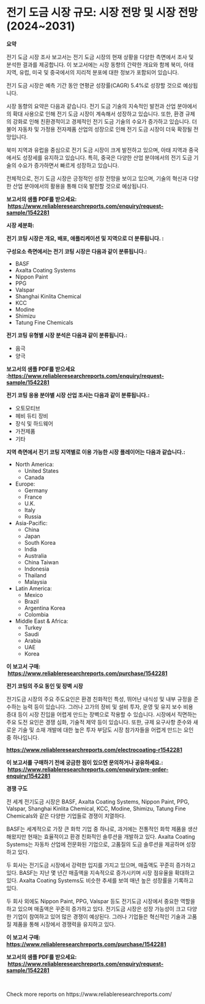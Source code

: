 <p><h1>전기 도금 시장 규모: 시장 전망 및 시장 전망 (2024~2031)</h1></p><p><strong>요약</strong></p>
<p><p>전기 도금 시장 조사 보고서는 전기 도금 시장의 현재 상황을 다양한 측면에서 조사 및 분석한 결과를 제공합니다. 이 보고서에는 시장 동향의 간략한 개요와 함께 북미, 아태 지역, 유럽, 미국 및 중국에서의 지리적 분포에 대한 정보가 포함되어 있습니다. </p><p>전기 도금 시장은 예측 기간 동안 연평균 성장률(CAGR) 5.4%로 성장할 것으로 예상됩니다.</p><p>시장 동향의 요약은 다음과 같습니다. 전기 도금 기술의 지속적인 발전과 산업 분야에서의 확대 사용으로 인해 전기 도금 시장이 계속해서 성장하고 있습니다. 또한, 환경 규제의 강화로 인해 친환경적이고 경제적인 전기 도금 기술의 수요가 증가하고 있습니다. 더불어 자동차 및 가정용 전자제품 산업의 성장으로 인해 전기 도금 시장이 더욱 확장될 전망입니다.</p><p>북미 지역과 유럽을 중심으로 전기 도금 시장이 크게 발전하고 있으며, 아태 지역과 중국에서도 성장세를 유지하고 있습니다. 특히, 중국은 다양한 산업 분야에서의 전기 도금 기술의 수요가 증가하면서 빠르게 성장하고 있습니다.</p><p>전체적으로, 전기 도금 시장은 긍정적인 성장 전망을 보이고 있으며, 기술의 혁신과 다양한 산업 분야에서의 활용을 통해 더욱 발전할 것으로 예상됩니다.</p></p>
<p><strong>보고서의 샘플 PDF를 받으세요: &nbsp;<a href="https://www.reliableresearchreports.com/enquiry/request-sample/1542281">https://www.reliableresearchreports.com/enquiry/request-sample/1542281</a></strong></p>
<p><strong>시장 세분화:</strong></p>
<p><strong> 전기 코팅 시장은 개요, 배포, 애플리케이션 및 지역으로 더 분류됩니다. :</strong></p>
<p><strong>구성요소 측면에서는 전기 코팅 시장은 다음과 같이 분류됩니다.:</strong></p>
<p><ul><li>BASF</li><li>Axalta Coating Systems</li><li>Nippon Paint</li><li>PPG</li><li>Valspar</li><li>Shanghai Kinlita Chemical</li><li>KCC</li><li>Modine</li><li>Shimizu</li><li>Tatung Fine Chemicals</li></ul></p>
<p><strong> 전기 코팅 유형별 시장 분석은 다음과 같이 분류됩니다.:</strong></p>
<p><ul><li>음극</li><li>양극</li></ul></p>
<p><strong>보고서의 샘플 PDF를 받으세요 :<a href="https://www.reliableresearchreports.com/enquiry/request-sample/1542281">https://www.reliableresearchreports.com/enquiry/request-sample/1542281</a></strong></p>
<p><strong> 전기 코팅 응용 분야별 시장 산업 조사는 다음과 같이 분류됩니다.:</strong></p>
<p><ul><li>오토모티브</li><li>헤비 듀티 장비</li><li>장식 및 하드웨어</li><li>가전제품</li><li>기타</li></ul></p>
<p><strong>지역 측면에서 전기 코팅 지역별로 이용 가능한 시장 플레이어는 다음과 같습니다.:</strong></p>
<p><ul>
    <li>
        North America:
        <ul>
            <li>United States</li>
            <li>Canada</li>
        </ul>
    </li>
    <li>
        Europe:
        <ul>
            <li>Germany</li>
            <li>France</li>
            <li>U.K.</li>
            <li>Italy</li>
            <li>Russia</li>
        </ul>
    </li>
    <li>
        Asia-Pacific:
        <ul>
            <li>China</li>
            <li>Japan</li>
            <li>South Korea</li>
            <li>India</li>
            <li>Australia</li>
            <li>China Taiwan</li>
            <li>Indonesia</li>
            <li>Thailand</li>
            <li>Malaysia</li>
        </ul>
    </li>
    <li>
        Latin America:
        <ul>
            <li>Mexico</li>
            <li>Brazil</li>
            <li>Argentina Korea</li>
            <li>Colombia</li>
        </ul>
    </li>
    <li>
        Middle East & Africa:
        <ul>
            <li>Turkey</li>
            <li>Saudi</li>
            <li>Arabia</li>
            <li>UAE</li>
            <li>Korea</li>
        </ul>
    </li>
    </ul></p>
<p><strong>이 보고서 구매: &nbsp;<a href="https://www.reliableresearchreports.com/purchase/1542281">https://www.reliableresearchreports.com/purchase/1542281</a></strong></p>
<p><strong>전기 코팅의 주요 동인 및 장벽 시장</strong></p>
<p><p>전기도금 시장의 주요 주도요인은 환경 친화적인 특성, 뛰어난 내식성 및 내부 규정을 준수하는 능력 등이 있습니다. 그러나 고가의 장비 및 설비 투자, 운영 및 유지 보수 비용 증대 등이 시장 진입을 어렵게 만드는 장벽으로 작용할 수 있습니다. 시장에서 직면하는 주요 도전 요인은 경쟁 심화, 기술적 제약 등이 있습니다. 또한, 규제 요구사항 준수와 새로운 기술 및 소재 개발에 대한 높은 투자 부담도 시장 참가자들을 어렵게 만드는 요인 중 하나입니다.</p></p>
<p><strong><a href="https://www.reliableresearchreports.com/electrocoating-r1542281">https://www.reliableresearchreports.com/electrocoating-r1542281</a></strong></p>
<p><strong>이 보고서를 구매하기 전에 궁금한 점이 있으면 문의하거나 공유하세요.: &nbsp;<a href="https://www.reliableresearchreports.com/enquiry/pre-order-enquiry/1542281">https://www.reliableresearchreports.com/enquiry/pre-order-enquiry/1542281</a></strong></p>
<p><strong>경쟁 구도</strong></p>
<p><p>전 세계 전기도금 시장은 BASF, Axalta Coating Systems, Nippon Paint, PPG, Valspar, Shanghai Kinlita Chemical, KCC, Modine, Shimizu, Tatung Fine Chemicals와 같은 다양한 기업들로 경쟁이 치열하다. </p><p>BASF는 세계적으로 가장 큰 화학 기업 중 하나로, 과거에는 전통적인 화학 제품을 생산해왔지만 현재는 효율적이고 환경 친화적인 솔루션을 개발하고 있다. Axalta Coating Systems는 자동차 산업에 전문화된 기업으로, 고품질의 도금 솔루션을 제공하며 성장하고 있다. </p><p>두 회사는 전기도금 시장에서 강력한 입지를 가지고 있으며, 매출액도 꾸준히 증가하고 있다. BASF는 지난 몇 년간 매출액을 지속적으로 증가시키며 시장 점유율을 확대하고 있다. Axalta Coating Systems도 비슷한 추세를 보여 매년 높은 성장률을 기록하고 있다.</p><p>두 회사 외에도 Nippon Paint, PPG, Valspar 등도 전기도금 시장에서 중요한 역할을 하고 있으며 매출액은 꾸준히 증가하고 있다. 전기도금 시장은 성장 가능성이 크고 다양한 기업이 참여하고 있어 많은 경쟁이 예상된다. 그러나 기업들은 혁신적인 기술과 고품질 제품을 통해 시장에서 경쟁력을 유지하고 있다.</p></p>
<p><strong>이 보고서 구매: &nbsp; <a href="https://www.reliableresearchreports.com/purchase/1542281">https://www.reliableresearchreports.com/purchase/1542281</a></strong></p>
<p><strong>보고서의 샘플 PDF를 받으세요: &nbsp;<a href="https://www.reliableresearchreports.com/enquiry/request-sample/1542281">https://www.reliableresearchreports.com/enquiry/request-sample/1542281</a></strong><strong></strong></p>
<p>&nbsp;</p>
<p>Check more reports on https://www.reliableresearchreports.com/</p>